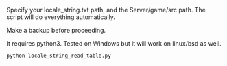 Specify your locale_string.txt path, and the Server/game/src path. The script will do everything automatically.

Make a backup before proceeding.

It requires python3. Tested on Windows but it will work on linux/bsd as well.

```sh
python locale_string_read_table.py
```

